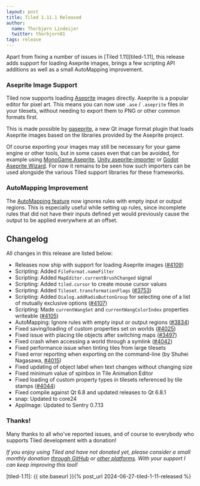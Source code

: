 ```yaml
---
layout: post
title: Tiled 1.11.1 Released
author:
  name: Thorbjørn Lindeijer
  twitter: thorbjorn81
tags: release
---
```


Apart from fixing a number of issues in [Tiled 1.11][tiled-1.11], this release
adds support for loading Aseprite images, brings a few scripting API additions
as well as a small AutoMapping improvement.

### Aseprite Image Support

Tiled now supports loading [Aseprite](https://aseprite.org/) images directly.
Aseprite is a popular editor for pixel art. This means you can now use `.ase` /
`.aseprite` files in your tilesets, without needing to export them to PNG or
other common formats first.

This is made possible by [qaseprite](https://github.com/mapeditor/qaseprite), a
new Qt image format plugin that loads Aseprite images based on the libraries
provided by the Aseprite project.

Of course exporting your images may still be necessary for your game engine or
other tools, but in some cases even that can be avoided, for example using
[MonoGame.Aseprite](https://github.com/AristurtleDev/monogame-aseprite), [Unity
aseprite-importer](https://github.com/negi0109/unity-aseprite-importer) or
[Godot Aseprite Wizard](https://github.com/viniciusgerevini/godot-aseprite-wizard).
For now it remains to be seen how such importers can be used alongside the
various Tiled support libraries for these frameworks.

### AutoMapping Improvement

The [AutoMapping feature](https://doc.mapeditor.org/en/stable/manual/automapping/)
now ignores rules with empty input or output regions. This is especially useful
while setting up rules, since incomplete rules that did not have their inputs
defined yet would previously cause the output to be applied everywhere at an
offset.

Changelog
---------

All changes in this release are listed below:

*   Releases now ship with support for loading Aseprite images ([#4109](https://github.com/mapeditor/tiled/issues/4109))
*   Scripting: Added `FileFormat.nameFilter`
*   Scripting: Added `MapEditor.currentBrushChanged` signal
*   Scripting: Added `tiled.cursor` to create mouse cursor values
*   Scripting: Added `Tileset.transformationFlags` ([#3753](https://github.com/mapeditor/tiled/issues/3753))
*   Scripting: Added `Dialog.addRadioButtonGroup` for selecting one of a list of mutually exclusive options ([#4107](https://github.com/mapeditor/tiled/pull/4107))
*   Scripting: Made `currentWangSet` and `currentWangColorIndex` properties writeable ([#4105](https://github.com/mapeditor/tiled/pull/4105))
*   AutoMapping: Ignore rules with empty input or output regions ([#3834](https://github.com/mapeditor/tiled/issues/3834))
*   Fixed saving/loading of custom properties set on worlds ([#4025](https://github.com/mapeditor/tiled/issues/4025))
*   Fixed issue with placing tile objects after switching maps ([#3497](https://github.com/mapeditor/tiled/issues/3497))
*   Fixed crash when accessing a world through a symlink ([#4042](https://github.com/mapeditor/tiled/issues/4042))
*   Fixed performance issue when tinting tiles from large tilesets
*   Fixed error reporting when exporting on the command-line (by Shuhei Nagasawa, [#4015](https://github.com/mapeditor/tiled/pull/4015))
*   Fixed updating of object label when text changes without changing size
*   Fixed minimum value of spinbox in Tile Animation Editor
*   Fixed loading of custom property types in tilesets referenced by tile stamps ([#4044](https://github.com/mapeditor/tiled/pull/4044))
*   Fixed compile against Qt 6.8 and updated releases to Qt 6.8.1
*   snap: Updated to core24
*   AppImage: Updated to Sentry 0.7.13

### Thanks!

Many thanks to all who've reported issues, and of course to everybody who
supports Tiled development with a donation!

_If you enjoy using Tiled and have not donated yet, please consider a small monthly donation [through GitHub](https://github.com/sponsors/bjorn) or [other platforms](https://www.mapeditor.org/donate). With your support I can keep improving this tool!_

[tiled-1.11]: {{ site.baseurl }}{% post_url 2024-06-27-tiled-1-11-released %}
